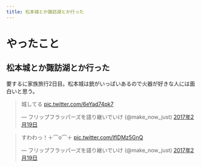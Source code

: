 ```yaml
---
title: 松本城とか諏訪湖とか行った
---
```


<script async src="//platform.twitter.com/widgets.js" charset="utf-8"></script>

# やったこと

## 松本城とか諏訪湖とか行った

要するに家族旅行2日目。松本城は銃がいっぱいあるので火器が好きな人には面白いと思う。

<blockquote class="twitter-tweet" data-lang="ja"><p lang="ja" dir="ltr">城してる <a href="https://t.co/6eYad74pk7">pic.twitter.com/6eYad74pk7</a></p>&mdash; フリップフラッパーズを語り継いでいけ (@make_now_just) <a href="https://twitter.com/make_now_just/status/833153374862192641">2017年2月19日</a></blockquote>

<blockquote class="twitter-tweet" data-lang="ja"><p lang="ja" dir="ltr">すわわっ！＋⌒o⌒＋ <a href="https://t.co/lflDMz5GnQ">pic.twitter.com/lflDMz5GnQ</a></p>&mdash; フリップフラッパーズを語り継いでいけ (@make_now_just) <a href="https://twitter.com/make_now_just/status/833172580248883201">2017年2月19日</a></blockquote>
